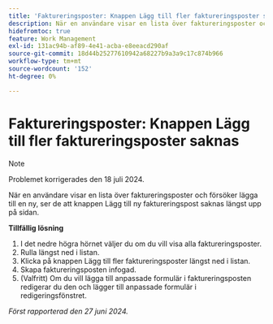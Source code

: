```yaml
---
title: 'Faktureringsposter: Knappen Lägg till fler faktureringsposter saknas'
description: När en användare visar en lista över faktureringsposter och försöker lägga till en ny, ser de att knappen Lägg till ny faktureringspost saknas längst upp på sidan.
hidefromtoc: true
feature: Work Management
exl-id: 131ac94b-af89-4e41-acba-e8eeacd290af
source-git-commit: 18d44b25277610942a68227b9a3a9c17c874b966
workflow-type: tm+mt
source-wordcount: '152'
ht-degree: 0%

---
```


# Faktureringsposter: Knappen Lägg till fler faktureringsposter saknas

>[!NOTE]
>
>Problemet korrigerades den 18 juli 2024.

När en användare visar en lista över faktureringsposter och försöker lägga till en ny, ser de att knappen Lägg till ny faktureringspost saknas längst upp på sidan.

**Tillfällig lösning**

1. I det nedre högra hörnet väljer du om du vill visa alla faktureringsposter.
1. Rulla längst ned i listan.
1. Klicka på knappen Lägg till fler faktureringsposter längst ned i listan.
1. Skapa faktureringsposten infogad.
1. (Valfritt) Om du vill lägga till anpassade formulär i faktureringsposten redigerar du den och lägger till anpassade formulär i redigeringsfönstret.

_Först rapporterad den 27 juni 2024._
